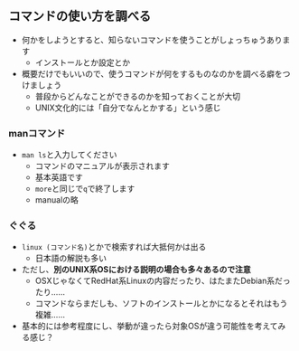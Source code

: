 コマンドの使い方を調べる
----

* 何かをしようとすると、知らないコマンドを使うことがしょっちゅうあります
    * インストールとか設定とか
* 概要だけでもいいので、使うコマンドが何をするものなのかを調べる癖をつけましょう
    * 普段からどんなことができるのかを知っておくことが大切
    * UNIX文化的には「自分でなんとかする」という感じ

### manコマンド

* `man ls`と入力してください
    * コマンドのマニュアルが表示されます
    * 基本英語です
    * `more`と同じで`q`で終了します
    * manualの略

### ぐぐる

* `linux (コマンド名)`とかで検索すれば大抵何かは出る
    * 日本語の解説も多い
* ただし、**別のUNIX系OSにおける説明の場合も多々あるので注意**
    * OSXじゃなくてRedHat系Linuxの内容だったり、はたまたDebian系だったり……
    * コマンドならまだしも、ソフトのインストールとかになるとそれはもう複雑……
* 基本的には参考程度にし、挙動が違ったら対象OSが違う可能性を考えてみる感じ？
